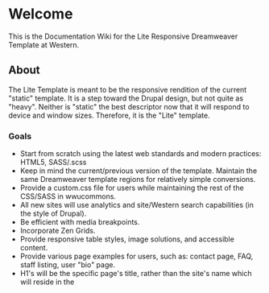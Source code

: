 # Welcome

This is the Documentation Wiki for the Lite Responsive Dreamweaver Template at Western.

## About

The Lite Template is meant to be the responsive rendition of the current "static" template. It is a step toward the Drupal design, but not quite as "heavy". Neither is "static" the best descriptor now that it will respond to device and window sizes. Therefore, it is the "Lite" template.

### Goals

* Start from scratch using the latest web standards and modern practices: HTML5, SASS/.scss
* Keep in mind the current/previous version of the template. Maintain the same Dreamweaver template regions for relatively simple conversions.
* Provide a custom.css file for users while maintaining the rest of the CSS/SASS in wwucommons.
* All new sites will use analytics and site/Western search capabilities (in the style of Drupal).
* Be efficient with media breakpoints.
* Incorporate Zen Grids.
* Provide responsive table styles, image solutions, and accessible content.
* Provide various page examples for users, such as: contact page, FAQ, staff listing, user "bio" page.
* H1's will be the specific page's title, rather than the site's name which will reside in the <title> element and banner.
* Provide users with a "quick guide" and more indepth articles about using the template. The quick guide on the future IT/WebTech site would remind users of the following types of tasks: Replace "sharename"; update contact information; edit <titles>; don't use inline styles, etc; use custom.css; do not use your site as a "portal"; etc.

## Wiki features

This wiki uses the [Markdown](http://daringfireball.net/projects/markdown/) syntax.

The wiki itself is actually a git repository, which means you can clone it, edit it locally/offline, add images or any other file type, and push it back to us. It will be live immediately.

Go ahead and try:

```
$ git clone https://bitbucket.org/wwuweb/lite-responsive-template.git/wiki
```

Wiki pages are normal files, with the .md extension. You can edit them locally, as well as creating new ones.

# Style Guide Draft

## Presentation-free Markup

Refrain from creating class names based on how something looks.

```
.blue-left-links { color:blue; float:left; }
// Is less helpful when you happen to change the color scheme and layout later; but the HTML structure remains the same.
.blue-left-links { color:pink; float:none; }
// blue-left-links no longer makes sense. Describe the function of this element. For example, if this class was applied to a <ul> element that was styled different according to the time of year, this would be more helpful:
$season-hue:pink;
.seasonal-navigation { color:$season-hue; }
// Note the use of a variable which can be used elsewhere with minimal upkeep next time the season changes.
```

## DRY - Don't Repeat Yourself